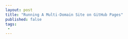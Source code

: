 ```yaml
---
layout: post
title: "Running A Multi-Domain Site on GitHub Pages"
published: false
tags:
 -
---
```

